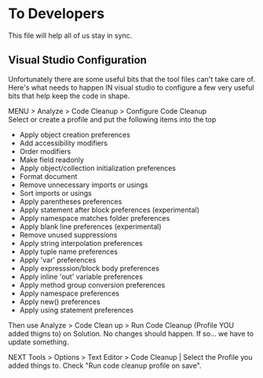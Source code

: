 # To Developers
This file will help all of us stay in sync.

## Visual Studio Configuration
Unfortunately there are some useful bits that the tool files can't take care of.
Here's what needs to happen IN visual studio to configure a few very useful bits that help keep the code in shape.

MENU > Analyze > Code Cleanup > Configure Code Cleanup  
Select or create a profile and put the following items into the top
* Apply object creation preferences
* Add accessibility modifiers
* Order modifiers
* Make field readonly
* Apply object/collection initialization preferences
* Format document
* Remove unnecessary imports or usings
* Sort imports or usings
* Apply parentheses preferences
* Apply statement after block preferences (experimental)
* Apply namespace matches folder preferences
* Apply blank line preferences (experimental)
* Remove unused suppressions
* Apply string interpolation preferences
* Apply tuple name preferences
* Apply 'var' preferences
* Apply expresssion/block body preferences
* Apply inline 'out' variable preferences
* Apply method group conversion preferences
* Apply namespace preferences
* Apply new() preferences
* Apply using statement preferences

Then use Analyze > Code Clean up > Run Code Cleanup (Profile YOU added thigns to) on Solution. No changes should happen. If so... we have to update something.

NEXT
Tools > Options > Text Editor > Code Cleanup | Select the Profile you added things to. Check "Run code cleanup profile on save".
